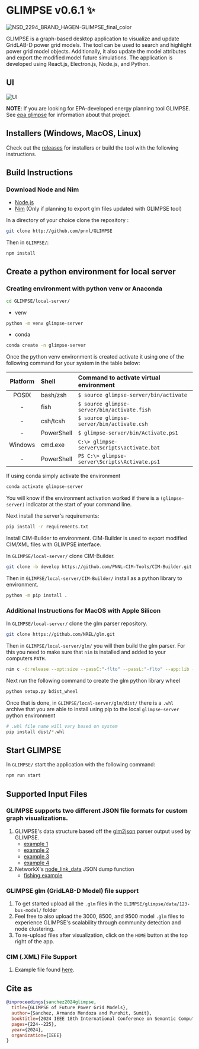 # GLIMPSE v0.6.1 ✨

![NSD_2294_BRAND_HAGEN-GLIMPSE_final_color](https://github.com/user-attachments/assets/182d1235-eb30-4467-b880-aec3000e786f)

GLIMPSE is a graph-based desktop application to visualize and update GridLAB-D power grid models. The tool can be used to search and highlight power grid model objects. Additionally, it also update the model attributes and export the modified model future simulations. The application is developed using React.js, Electron.js, Node.js, and Python.

## UI

![UI](https://github.com/user-attachments/assets/12896785-d76a-470c-b80f-f91870b537f1)

**NOTE**: If you are looking for EPA-developed energy planning tool GLIMPSE. See [epa glimpse](https://epa.gov/glimpse) for information about that project.

## Installers (Windows, MacOS, Linux)

Check out the [releases](https://github.com/pnnl/GLIMPSE/releases) for installers or build the tool with the following instructions.

## Build Instructions

### Download Node and Nim

- [Node.js](https://nodejs.org/en)
- [Nim](https://nim-lang.org/install.html) (Only if planning to export glm files updated with GLIMPSE tool)

In a directory of your choice clone the repository :

```bash
git clone http://github.com/pnnl/GLIMPSE
```

Then in `GLIMPSE/`:

```bash
npm install
```

## Create a python environment for local server

### Creating environment with python venv or Anaconda

```bash
cd GLIMPSE/local-server/
```

- venv

```bash
python -m venv glimpse-server
```

- conda

```bash
conda create -n glimpse-server
```

Once the python venv environment is created activate it using one of the following command for your system in the table below:

| Platform | Shell      | Command to activate virtual environment       |
| :------: | :--------- | :-------------------------------------------- |
|  POSIX   | bash/zsh   | `$ source glimpse-server/bin/activate`        |
|    -     | fish       | `$ source glimpse-server/bin/activate.fish`   |
|    -     | csh/tcsh   | `$ source glimpse-server/bin/activate.csh`    |
|    -     | PowerShell | `$ glimpse-server/bin/Activate.ps1`           |
| Windows  | cmd.exe    | `C:\> glimpse-server\Scripts\activate.bat`    |
|    -     | PowerShell | `PS C:\> glimpse-server\Scripts\Activate.ps1` |

If using conda simply activate the environment

```bash
conda activate glimpse-server
```

You will know if the environment activation worked if there is a `(glimpse-server)` indicator at the start of your command line.

Next install the server's requirements:

```bash
pip install -r requirements.txt
```

Install CIM-Builder to environment. CIM-Builder is used to export modified CIM/XML files with GLIMPSE interface.

In `GLIMPSE/local-server/` clone CIM-Builder.

```bash
git clone -b develop https://github.com/PNNL-CIM-Tools/CIM-Builder.git
```

Then in `GLIMPSE/local-server/CIM-Builder/` install as a python library to environment.

```bash
python -m pip install .
```

### Additional Instructions for MacOS with Apple Silicon

In `GLIMPSE/local-server/` clone the glm parser repository.

```bash
git clone https://github.com/NREL/glm.git
```

Then in `GLIMPSE/local-server/glm/` you will then build the glm parser. For this you need to make sure that `nim` is installed and added to your computers `PATH`.

```bash
nim c -d:release --opt:size --passC:"-flto" --passL:"-flto" --app:lib --out:lib/_glm.so src/glm.nim
```

Next run the following command to create the glm python library wheel

```bash
python setup.py bdist_wheel
```

Once that is done, in `GLIMPSE/local-server/glm/dist/` there is a `.whl` archive that you are able to install using pip to the local `glimpse-server` python environment

```bash
# .whl file name will vary based on system
pip install dist/*.whl
```

## Start GLIMPSE

In `GLIMPSE/` start the application with the following command:

```bash
npm run start
```

## Supported Input Files

### GLIMPSE supports two different JSON file formats for custom graph visualizations.

1. GLIMPSE's data structure based off the [glm2json](https://github.com/NREL/glm) parser output used by GLIMPSE.
   - [example 1](https://github.com/pnnl/GLIMPSE/blob/master/data/demo_examples/customModelExample.json)
   - [example 2](https://github.com/pnnl/GLIMPSE/blob/master/data/demo_examples/levelExample.json)
   - [example 3](https://github.com/pnnl/GLIMPSE/blob/master/data/demo_examples/socialExample.json)
   - [example 4](https://github.com/pnnl/GLIMPSE/blob/master/data/demo_examples/test.json)
1. NetworkX's [node_link_data](https://networkx.org/documentation/stable/reference/readwrite/generated/networkx.readwrite.json_graph.node_link_data.html#networkx.readwrite.json_graph.node_link_data) JSON dump function
   - [fishing example](https://github.com/pnnl/GLIMPSE/blob/master/data/demo_examples/VAST24_Release0417G.json)

### GLIMPSE glm (GridLAB-D Model) file support

1. To get started upload all the `.glm` files in the `GLIMPSE/glimpse/data/123-bus-model/` folder
2. Feel free to also upload the 3000, 8500, and 9500 model `.glm` files to experience GLIMPSE's scalability through community detection and node clustering.
3. To re-upload files after visualization, click on the `HOME` button at the top right of the app.

### CIM (.XML) File Support

1. Example file found [here](https://github.com/pnnl/GLIMPSE/tree/master/data/cim).

## Cite as

```BibTeX
@inproceedings{sanchez2024glimpse,
  title={GLIMPSE of Future Power Grid Models},
  author={Sanchez, Armando Mendoza and Purohit, Sumit},
  booktitle={2024 IEEE 18th International Conference on Semantic Computing (ICSC)},
  pages={224--225},
  year={2024},
  organization={IEEE}
}
```
